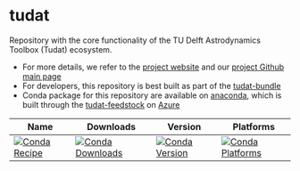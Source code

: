 
# tudat

Repository with the core functionality of the TU Delft Astrodynamics Toolbox (Tudat) ecosystem. 
* For more details, we refer to the [project website](https://docs.tudat.space/en/latest/) and our [project Github main page](https://github.com/tudat-team)
* For developers, this repository is best built as part of the [tudat-bundle](https://github.com/tudat-team/tudat-bundle)
* Conda package for this repository are available on [anaconda](anaconda.org/tudat-team/tudat/), which is built through the [tudat-feedstock](https://github.com/tudat-team/tudat-feedstock) on [Azure](https://dev.azure.com/tudat-team/feedstock-builds/_build?definitionId=2)


| Name | Downloads | Version | Platforms |
| --- | --- | --- | --- |
| [![Conda Recipe](https://img.shields.io/badge/recipe-tudat-green.svg)](https://anaconda.org/tudat-team/tudat) | [![Conda Downloads](https://img.shields.io/conda/dn/tudat-team/tudat.svg)](https://anaconda.org/tudat-team/tudat) | [![Conda Version](https://img.shields.io/conda/vn/tudat-team/tudat.svg)](https://anaconda.org/tudat-team/tudat) | [![Conda Platforms](https://img.shields.io/conda/pn/tudat-team/tudat.svg)](https://anaconda.org/tudat-team/tudat) |
